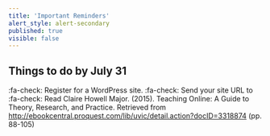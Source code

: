 ```yaml
---
title: 'Important Reminders'
alert_style: alert-secondary
published: true
visible: false
---
```


## Things to do by July 31
:fa-check: Register for a WordPress site.
:fa-check: Send your site URL to 
:fa-check: Read Claire Howell Major. (2015). Teaching Online: A Guide to Theory, Research, and Practice. Retrieved from http://ebookcentral.proquest.com/lib/uvic/detail.action?docID=3318874 (pp. 88-105)
